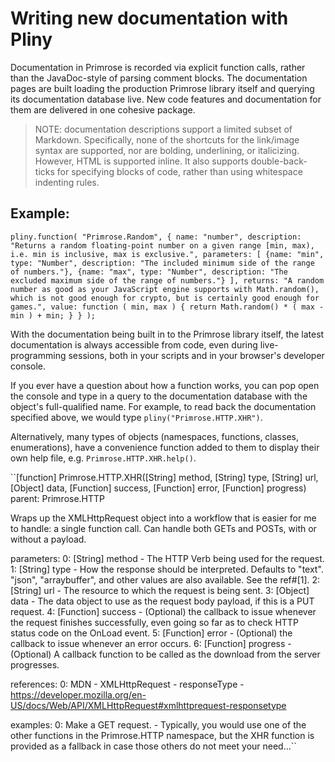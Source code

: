 # Writing new documentation with Pliny
Documentation in Primrose is recorded via explicit function calls, rather than
the JavaDoc-style of parsing comment blocks. The documentation pages are built
loading the production Primrose library itself and querying its documentation
database live. New code features and documentation for them are delivered in one
cohesive package.

> NOTE: documentation descriptions support a limited subset of Markdown. Specifically,
> none of the shortcuts for the link/image syntax are supported, nor are bolding,
> underlining, or italicizing. However, HTML is supported inline. It also supports
> double-back-ticks for specifying blocks of code, rather than using whitespace
> indenting rules.

## Example:

``pliny.function( "Primrose.Random", {
  name: "number",
  description: "Returns a random floating-point number on a given range [min, max), i.e. min is inclusive, max is exclusive.",
  parameters: [
    {name: "min", type: "Number", description: "The included minimum side of the range of numbers."},
    {name: "max", type: "Number", description: "The excluded maximum side of the range of numbers."}
  ],
  returns: "A random number as good as your JavaScript engine supports with Math.random(), which is not good enough for crypto, but is certainly good enough for games.",
  value: function ( min, max ) {
    return Math.random() * ( max - min ) + min;
  }
} );``


With the documentation being built in to the Primrose library itself, the latest
documentation is always accessible from code, even during live-programming sessions,
both in your scripts and in your browser's developer console.

If you ever have a question about how a function works, you can pop open
the console and type in a query to the documentation database with the
object's full-qualified name. For example, to read back the documentation
specified above, we would type `pliny("Primrose.HTTP.XHR")`.

Alternatively, many types of objects (namespaces, functions, classes, enumerations),
have a convenience function added to them to display their own help file,
e.g. `Primrose.HTTP.XHR.help()`.

``[function] Primrose.HTTP.XHR([String] method, [String] type, [String] url, [Object] data, [Function] success, [Function] error, [Function] progress)
  parent: Primrose.HTTP

  Wraps up the XMLHttpRequest object into a workflow that is easier for me to handle: a single function call. Can handle both GETs and POSTs, with or  without a payload.

  parameters:
    0: [String] method - The HTTP Verb being used for the request.
    1: [String] type - How the response should be interpreted. Defaults to "text". "json", "arraybuffer", and other values are also available. See the ref#[1].
    2: [String] url - The resource to which the request is being sent.
    3: [Object] data - The data object to use as the request body payload, if this is a PUT request.
    4: [Function] success - (Optional) the callback to issue whenever the request finishes successfully, even going so far as to check HTTP status code on the OnLoad event.
    5: [Function] error - (Optional) the callback to issue whenever an error occurs.
    6: [Function] progress - (Optional) A callback function to be called as the download from the server progresses.

  references:
    0: MDN - XMLHttpRequest - responseType - https://developer.mozilla.org/en-US/docs/Web/API/XMLHttpRequest#xmlhttprequest-responsetype

  examples:
    0: Make a GET request. - Typically, you would use one of the other functions in the Primrose.HTTP namespace, but the XHR function is provided as a fallback in case those others do not meet your need...``